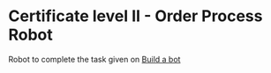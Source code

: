# Certificate level II - Order Process Robot

Robot to complete the task given on [Build a bot](https://robocorp.com/docs/courses/build-a-robot)
